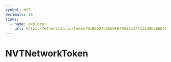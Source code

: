 ```yaml
---
symbol: NVT
decimals: 18
links:
  - name: explorer
    url: https://etherscan.io/token/0xB0DD7c86b9FB49A5a2377111d9b5EEDeF2f99880
---
```


# NVTNetworkToken

